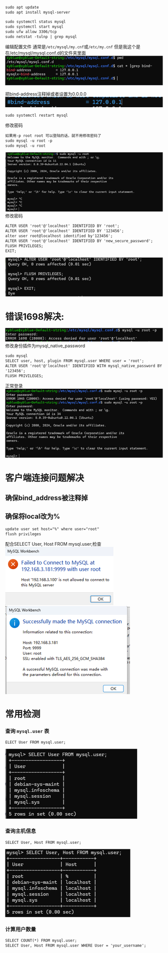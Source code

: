 ```
sudo apt update
sudo apt install mysql-server
```

```
sudo systemctl status mysql
sudo systemctl start mysql
sudo ufw allow 3306/tcp
sudo netstat -tulnp | grep mysql
```

编辑配置文件
通常是`/etc/mysql/my.cnf`或`/etc/my.cnf` 但是我这个是在/etc/mysql/mysql.conf.d的文件夹里面
![image-20248315235573.png](2%E9%9C%80%E8%A6%81%E6%94%BE%E5%85%A5%E7%BD%91%E7%AB%99%E7%9A%84%E7%AC%94%E8%AE%B0/Linux%E4%B8%8A%E9%85%8D%E7%BD%AEsql%E6%9C%8D%E5%8A%A1%E5%99%A8%E9%85%8D%E5%90%88win%E8%BF%9E%E6%8E%A5/Linux%E4%B8%8A%E9%85%8D%E7%BD%AEsql%E6%9C%8D%E5%8A%A1%E5%99%A8%E9%85%8D%E5%90%88win%E8%BF%9E%E6%8E%A5/image-20248315235573.png)

把bind-address注释掉或者设置为0.0.0.0
![image-2024831547254.png](2%E9%9C%80%E8%A6%81%E6%94%BE%E5%85%A5%E7%BD%91%E7%AB%99%E7%9A%84%E7%AC%94%E8%AE%B0/Linux%E4%B8%8A%E9%85%8D%E7%BD%AEsql%E6%9C%8D%E5%8A%A1%E5%99%A8%E9%85%8D%E5%90%88win%E8%BF%9E%E6%8E%A5/Linux%E4%B8%8A%E9%85%8D%E7%BD%AEsql%E6%9C%8D%E5%8A%A1%E5%99%A8%E9%85%8D%E5%90%88win%E8%BF%9E%E6%8E%A5/image-2024831547254.png)
```
sudo systemctl restart mysql
```

修改密码
```必须有sudo
如果用-p root root 可以登陆的话，就不用修改密码了
sudo mysql -u root -p
sudo mysql -u root
```

![image-2024831731894.png](2%E9%9C%80%E8%A6%81%E6%94%BE%E5%85%A5%E7%BD%91%E7%AB%99%E7%9A%84%E7%AC%94%E8%AE%B0/Linux%E4%B8%8A%E9%85%8D%E7%BD%AEsql%E6%9C%8D%E5%8A%A1%E5%99%A8%E9%85%8D%E5%90%88win%E8%BF%9E%E6%8E%A5/Linux%E4%B8%8A%E9%85%8D%E7%BD%AEsql%E6%9C%8D%E5%8A%A1%E5%99%A8%E9%85%8D%E5%90%88win%E8%BF%9E%E6%8E%A5/image-2024831731894.png)
修改密码
```
ALTER USER 'root'@'localhost' IDENTIFIED BY 'root';
ALTER USER 'root'@'localhost' IDENTIFIED BY '123456';
alter user root@localhost identified by'123456';
ALTER USER 'root'@'localhost' IDENTIFIED BY 'new_secure_password';
FLUSH PRIVILEGES;
EXIT;
```
![image-2024831924171.png](2%E9%9C%80%E8%A6%81%E6%94%BE%E5%85%A5%E7%BD%91%E7%AB%99%E7%9A%84%E7%AC%94%E8%AE%B0/Linux%E4%B8%8A%E9%85%8D%E7%BD%AEsql%E6%9C%8D%E5%8A%A1%E5%99%A8%E9%85%8D%E5%90%88win%E8%BF%9E%E6%8E%A5/Linux%E4%B8%8A%E9%85%8D%E7%BD%AEsql%E6%9C%8D%E5%8A%A1%E5%99%A8%E9%85%8D%E5%90%88win%E8%BF%9E%E6%8E%A5/image-2024831924171.png)

# 错误1698解决:
![image-20248312932161.png](2%E9%9C%80%E8%A6%81%E6%94%BE%E5%85%A5%E7%BD%91%E7%AB%99%E7%9A%84%E7%AC%94%E8%AE%B0/Linux%E4%B8%8A%E9%85%8D%E7%BD%AEsql%E6%9C%8D%E5%8A%A1%E5%99%A8%E9%85%8D%E5%90%88win%E8%BF%9E%E6%8E%A5/Linux%E4%B8%8A%E9%85%8D%E7%BD%AEsql%E6%9C%8D%E5%8A%A1%E5%99%A8%E9%85%8D%E5%90%88win%E8%BF%9E%E6%8E%A5/image-20248312932161.png)
修改身份插件为mysql_native_password
```
sudo mysql
SELECT user, host, plugin FROM mysql.user WHERE user = 'root';
ALTER USER 'root'@'localhost' IDENTIFIED WITH mysql_native_password BY '123456';
FLUSH PRIVILEGES;
```
正常登录
![image-20248313059156.png|475](2%E9%9C%80%E8%A6%81%E6%94%BE%E5%85%A5%E7%BD%91%E7%AB%99%E7%9A%84%E7%AC%94%E8%AE%B0/Linux%E4%B8%8A%E9%85%8D%E7%BD%AEsql%E6%9C%8D%E5%8A%A1%E5%99%A8%E9%85%8D%E5%90%88win%E8%BF%9E%E6%8E%A5/Linux%E4%B8%8A%E9%85%8D%E7%BD%AEsql%E6%9C%8D%E5%8A%A1%E5%99%A8%E9%85%8D%E5%90%88win%E8%BF%9E%E6%8E%A5/image-20248313059156.png)
# 客户端连接问题解决
## 确保bind_address被注释掉
## 确保将local改为%
```
update user set host="%" where user="root"
flush privileges
```
配合SELECT User, Host FROM mysql.user;检查
![image-20248313415355.png](2%E9%9C%80%E8%A6%81%E6%94%BE%E5%85%A5%E7%BD%91%E7%AB%99%E7%9A%84%E7%AC%94%E8%AE%B0/Linux%E4%B8%8A%E9%85%8D%E7%BD%AEsql%E6%9C%8D%E5%8A%A1%E5%99%A8%E9%85%8D%E5%90%88win%E8%BF%9E%E6%8E%A5/Linux%E4%B8%8A%E9%85%8D%E7%BD%AEsql%E6%9C%8D%E5%8A%A1%E5%99%A8%E9%85%8D%E5%90%88win%E8%BF%9E%E6%8E%A5/image-20248313415355.png)
![image-20248315028104.png](2%E9%9C%80%E8%A6%81%E6%94%BE%E5%85%A5%E7%BD%91%E7%AB%99%E7%9A%84%E7%AC%94%E8%AE%B0/Linux%E4%B8%8A%E9%85%8D%E7%BD%AEsql%E6%9C%8D%E5%8A%A1%E5%99%A8%E9%85%8D%E5%90%88win%E8%BF%9E%E6%8E%A5/Linux%E4%B8%8A%E9%85%8D%E7%BD%AEsql%E6%9C%8D%E5%8A%A1%E5%99%A8%E9%85%8D%E5%90%88win%E8%BF%9E%E6%8E%A5/image-20248315028104.png)
# 常用检测
### 查询 `mysql.user` 表
```
ELECT User FROM mysql.user;
```
![image-20248315541364.png](2%E9%9C%80%E8%A6%81%E6%94%BE%E5%85%A5%E7%BD%91%E7%AB%99%E7%9A%84%E7%AC%94%E8%AE%B0/Linux%E4%B8%8A%E9%85%8D%E7%BD%AEsql%E6%9C%8D%E5%8A%A1%E5%99%A8%E9%85%8D%E5%90%88win%E8%BF%9E%E6%8E%A5/Linux%E4%B8%8A%E9%85%8D%E7%BD%AEsql%E6%9C%8D%E5%8A%A1%E5%99%A8%E9%85%8D%E5%90%88win%E8%BF%9E%E6%8E%A5/image-20248315541364.png)
### 查询主机信息
```
SELECT User, Host FROM mysql.user;
```
![image-20248315654315.png](2%E9%9C%80%E8%A6%81%E6%94%BE%E5%85%A5%E7%BD%91%E7%AB%99%E7%9A%84%E7%AC%94%E8%AE%B0/Linux%E4%B8%8A%E9%85%8D%E7%BD%AEsql%E6%9C%8D%E5%8A%A1%E5%99%A8%E9%85%8D%E5%90%88win%E8%BF%9E%E6%8E%A5/Linux%E4%B8%8A%E9%85%8D%E7%BD%AEsql%E6%9C%8D%E5%8A%A1%E5%99%A8%E9%85%8D%E5%90%88win%E8%BF%9E%E6%8E%A5/image-20248315654315.png)
### 计算用户数量
```
SELECT COUNT(*) FROM mysql.user;
SELECT User, Host FROM mysql.user WHERE User = 'your_username';
```